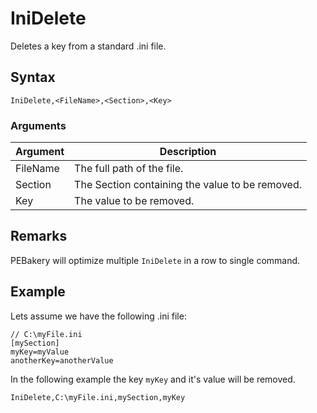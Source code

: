 # IniDelete

Deletes a key from a standard .ini file.

## Syntax

```pebakery
IniDelete,<FileName>,<Section>,<Key>
```

### Arguments

| Argument | Description |
| --- | --- |
| FileName | The full path of the file. |
| Section | The Section containing the value to be removed. |
| Key | The value to be removed.|

## Remarks

PEBakery will optimize multiple `IniDelete` in a row to single command.

## Example

Lets assume we have the following .ini file:

```pebakery
// C:\myFile.ini
[mySection]
myKey=myValue
anotherKey=anotherValue
```

In the following example the key `myKey` and it's value will be removed.

```pebakery
IniDelete,C:\myFile.ini,mySection,myKey
```